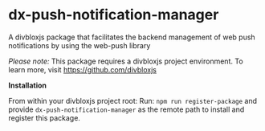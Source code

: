 # dx-push-notification-manager

A divbloxjs package that facilitates the backend management of web push notifications by using the web-push library

_Please note:_ This package requires a divbloxjs project environment. To learn more, visit https://github.com/divbloxjs

**Installation**

From within your divbloxjs project root:
Run: `npm run register-package`
and provide `dx-push-notification-manager` as the remote path to install and register this package.
